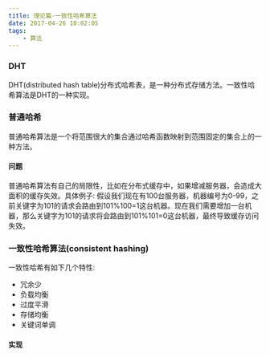 ```yaml
---
title: 理论篇-一致性哈希算法
date: 2017-04-26 18:02:05
tags:
    - 算法
---
```


### DHT
DHT(distributed hash table)分布式哈希表，是一种分布式存储方法。一致性哈希算法是DHT的一种实现。

### 普通哈希
普通哈希算法是一个将范围很大的集合通过哈希函数映射到范围固定的集合上的一种方法。

#### 问题
普通哈希算法有自己的局限性，比如在分布式缓存中，如果增减服务器，会造成大面积的缓存失效。具体例子: 假设我们现在有100台服务器，机器编号为0-99，之前关键字为101的请求会路由到101%100=1这台机器。现在我们需要增加一台机器，那么关键字为101的请求将会路由到101%101=0这台机器，最终导致缓存访问失效。

### 一致性哈希算法(consistent hashing)
一致性哈希有如下几个特性:

* 冗余少
* 负载均衡
* 过度平滑
* 存储均衡
* 关键词单调

#### 实现